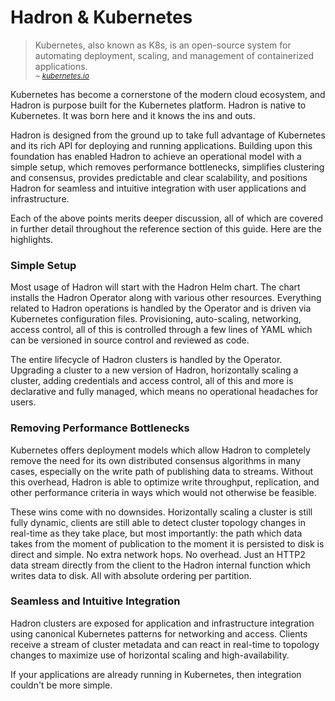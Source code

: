 Hadron & Kubernetes
===================

> Kubernetes, also known as K8s, is an open-source system for automating deployment, scaling, and management of containerized applications.
> <br/><small><i>~ [kubernetes.io](https://kubernetes.io/)</i></small>

Kubernetes has become a cornerstone of the modern cloud ecosystem, and Hadron is purpose built for the Kubernetes platform. Hadron is native to Kubernetes. It was born here and it knows the ins and outs.

Hadron is designed from the ground up to take full advantage of Kubernetes and its rich API for deploying and running applications. Building upon this foundation has enabled Hadron to achieve an operational model with a simple setup, which removes performance bottlenecks, simplifies clustering and consensus, provides predictable and clear scalability, and positions Hadron for seamless and intuitive integration with user applications and infrastructure.

Each of the above points merits deeper discussion, all of which are covered in further detail throughout the reference section of this guide. Here are the highlights.

### Simple Setup
Most usage of Hadron will start with the Hadron Helm chart. The chart installs the Hadron Operator along with various other resources. Everything related to Hadron operations is handled by the Operator and is driven via Kubernetes configuration files. Provisioning, auto-scaling, networking, access control, all of this is controlled through a few lines of YAML which can be versioned in source control and reviewed as code.

The entire lifecycle of Hadron clusters is handled by the Operator. Upgrading a cluster to a new version of Hadron, horizontally scaling a cluster, adding credentials and access control, all of this and more is declarative and fully managed, which means no operational headaches for users.

### Removing Performance Bottlenecks
Kubernetes offers deployment models which allow Hadron to completely remove the need for its own distributed consensus algorithms in many cases, especially on the write path of publishing data to streams. Without this overhead, Hadron is able to optimize write throughput, replication, and other performance criteria in ways which would not otherwise be feasible.

These wins come with no downsides. Horizontally scaling a cluster is still fully dynamic, clients are still able to detect cluster topology changes in real-time as they take place, but most importantly: the path which data takes from the moment of publication to the moment it is persisted to disk is direct and simple. No extra network hops. No overhead. Just an HTTP2 data stream directly from the client to the Hadron internal function which writes data to disk. All with absolute ordering per partition.

### Seamless and Intuitive Integration
Hadron clusters are exposed for application and infrastructure integration using canonical Kubernetes patterns for networking and access. Clients receive a stream of cluster metadata and can react in real-time to topology changes to maximize use of horizontal scaling and high-availability.

If your applications are already running in Kubernetes, then integration couldn't be more simple.
